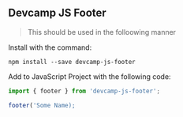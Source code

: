 ## Devcamp JS Footer

> This should be used in the folloowing manner

Install with the command:

```
npm install --save devcamp-js-footer
```

Add to JavaScript Project with the following code:

```javascript
import { footer } from 'devcamp-js-footer';

footer('Some Name);
```